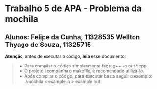 Trabalho 5 de APA - Problema da mochila
===================

Alunos: Felipe da Cunha, 11328535
	Wellton Thyago de Souza, 11325715
-----------

**Atenção**, antes de executar o código, **leia** esse documento:

> - Para compilar o código simplesmente faça: g++ -o out *.cpp.
> - O projeto acompanha o makefile, é recomendado utilizá-lo.
> - Após compilar o código, para executar basta seguir o exemplo: ./mochila < example.in > example.out



